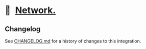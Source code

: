 # 🚠 [Network.]

[Network.]: https://npmjs.org/@playform/network

## Changelog

See [CHANGELOG.md](CHANGELOG.md) for a history of changes to this integration.
